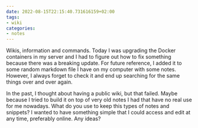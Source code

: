 ```yaml
---
date: 2022-08-15T22:15:40.731616159+02:00
tags:
- wiki
categories:
- notes
---
```


Wikis, information and commands. Today I was upgrading the Docker containers in my server and I had to figure out how to fix something because there was a breaking update. For future reference, I added it to some random markdown file I have on my computer with some notes. However, I always forget to check it and end up searching for the same things over and over again. 

In the past, I thought about having a public wiki, but that failed. Maybe because I tried to build it on top of very old notes I had that have no real use for me nowadays. What do you use to keep this types of notes and snippets? I wanted to have something simple that I could access and edit at any time, preferably online. Any ideas?
